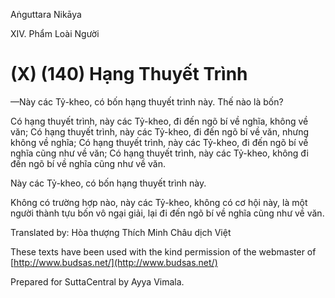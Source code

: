  

Aṅguttara Nikāya

XIV. Phẩm Loài Người

# (X) (140) Hạng Thuyết Trình

—Này các Tỷ-kheo, có bốn hạng thuyết trình này. Thế nào là bốn?

Có hạng thuyết trình, này các Tỷ-kheo, đi đến ngõ bí về nghĩa, không về văn; Có hạng thuyết trình, này các Tỷ-kheo, đi đến ngõ bí về văn, nhưng không về nghĩa; Có hạng thuyết trình, này các Tỷ-kheo, đi đến ngõ bí về nghĩa cũng như về văn; Có hạng thuyết trình, này các Tỷ-kheo, không đi đến ngõ bí về nghĩa cũng như về văn.

Này các Tỷ-kheo, có bốn hạng thuyết trình này.

Không có trường hợp nào, này các Tỷ-kheo, không có cơ hội này, là một người thành tựu bốn vô ngại giải, lại đi đến ngõ bí về nghĩa cũng như về văn.

Translated by: Hòa thượng Thích Minh Châu dịch Việt

These texts have been used with the kind permission of the webmaster of [http://www.budsas.net/](http://www.budsas.net/)

Prepared for SuttaCentral by Ayya Vimala.